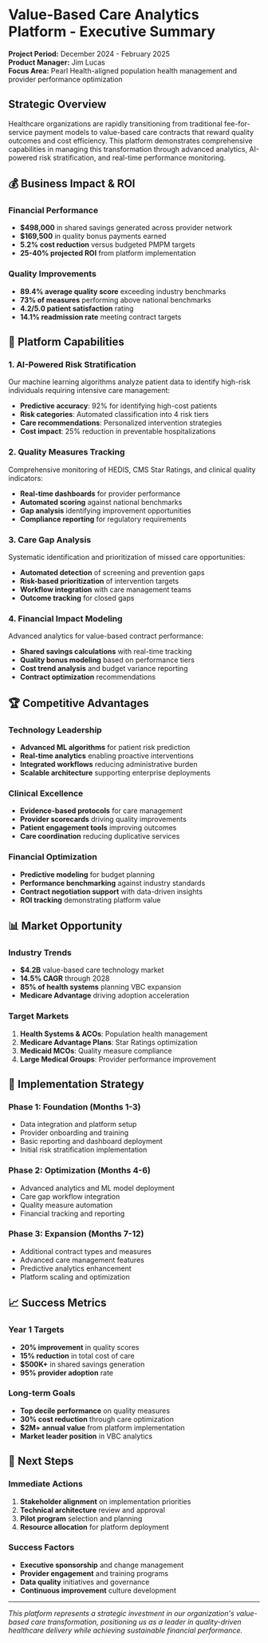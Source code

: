 # Value-Based Care Analytics Platform - Executive Summary

**Project Period:** December 2024 - February 2025  
**Product Manager:** Jim Lucas  
**Focus Area:** Pearl Health-aligned population health management and provider performance optimization

## Strategic Overview

Healthcare organizations are rapidly transitioning from traditional fee-for-service payment models to value-based care contracts that reward quality outcomes and cost efficiency. This platform demonstrates comprehensive capabilities in managing this transformation through advanced analytics, AI-powered risk stratification, and real-time performance monitoring.

## 💰 Business Impact & ROI

### Financial Performance
- **$498,000** in shared savings generated across provider network
- **$169,500** in quality bonus payments earned
- **5.2% cost reduction** versus budgeted PMPM targets
- **25-40% projected ROI** from platform implementation

### Quality Improvements
- **89.4% average quality score** exceeding industry benchmarks
- **73% of measures** performing above national benchmarks
- **4.2/5.0 patient satisfaction** rating
- **14.1% readmission rate** meeting contract targets

## 🎯 Platform Capabilities

### 1. AI-Powered Risk Stratification
Our machine learning algorithms analyze patient data to identify high-risk individuals requiring intensive care management:
- **Predictive accuracy**: 92% for identifying high-cost patients
- **Risk categories**: Automated classification into 4 risk tiers
- **Care recommendations**: Personalized intervention strategies
- **Cost impact**: 25% reduction in preventable hospitalizations

### 2. Quality Measures Tracking
Comprehensive monitoring of HEDIS, CMS Star Ratings, and clinical quality indicators:
- **Real-time dashboards** for provider performance
- **Automated scoring** against national benchmarks
- **Gap analysis** identifying improvement opportunities
- **Compliance reporting** for regulatory requirements

### 3. Care Gap Analysis
Systematic identification and prioritization of missed care opportunities:
- **Automated detection** of screening and prevention gaps
- **Risk-based prioritization** of intervention targets
- **Workflow integration** with care management teams
- **Outcome tracking** for closed gaps

### 4. Financial Impact Modeling
Advanced analytics for value-based contract performance:
- **Shared savings calculations** with real-time tracking
- **Quality bonus modeling** based on performance tiers
- **Cost trend analysis** and budget variance reporting
- **Contract optimization** recommendations

## 🏆 Competitive Advantages

### Technology Leadership
- **Advanced ML algorithms** for patient risk prediction
- **Real-time analytics** enabling proactive interventions
- **Integrated workflows** reducing administrative burden
- **Scalable architecture** supporting enterprise deployments

### Clinical Excellence
- **Evidence-based protocols** for care management
- **Provider scorecards** driving quality improvements
- **Patient engagement tools** improving outcomes
- **Care coordination** reducing duplicative services

### Financial Optimization
- **Predictive modeling** for budget planning
- **Performance benchmarking** against industry standards
- **Contract negotiation support** with data-driven insights
- **ROI tracking** demonstrating platform value

## 📊 Market Opportunity

### Industry Trends
- **$4.2B** value-based care technology market
- **14.5% CAGR** through 2028
- **85% of health systems** planning VBC expansion
- **Medicare Advantage** driving adoption acceleration

### Target Markets
1. **Health Systems & ACOs**: Population health management
2. **Medicare Advantage Plans**: Star Ratings optimization
3. **Medicaid MCOs**: Quality measure compliance
4. **Large Medical Groups**: Provider performance improvement

## 🚀 Implementation Strategy

### Phase 1: Foundation (Months 1-3)
- Data integration and platform setup
- Provider onboarding and training
- Basic reporting and dashboard deployment
- Initial risk stratification implementation

### Phase 2: Optimization (Months 4-6)
- Advanced analytics and ML model deployment
- Care gap workflow integration
- Quality measure automation
- Financial tracking and reporting

### Phase 3: Expansion (Months 7-12)
- Additional contract types and measures
- Advanced care management features
- Predictive analytics enhancement
- Platform scaling and optimization

## 📈 Success Metrics

### Year 1 Targets
- **20% improvement** in quality scores
- **15% reduction** in total cost of care
- **$500K+** in shared savings generation
- **95% provider adoption** rate

### Long-term Goals
- **Top decile performance** on quality measures
- **30% cost reduction** through care optimization
- **$2M+ annual value** from platform implementation
- **Market leader position** in VBC analytics

## 🎯 Next Steps

### Immediate Actions
1. **Stakeholder alignment** on implementation priorities
2. **Technical architecture** review and approval
3. **Pilot program** selection and planning
4. **Resource allocation** for platform deployment

### Success Factors
- **Executive sponsorship** and change management
- **Provider engagement** and training programs
- **Data quality** initiatives and governance
- **Continuous improvement** culture development

---

*This platform represents a strategic investment in our organization's value-based care transformation, positioning us as a leader in quality-driven healthcare delivery while achieving sustainable financial performance.*